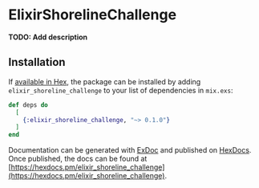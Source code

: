 # ElixirShorelineChallenge

**TODO: Add description**

## Installation

If [available in Hex](https://hex.pm/docs/publish), the package can be installed
by adding `elixir_shoreline_challenge` to your list of dependencies in `mix.exs`:

```elixir
def deps do
  [
    {:elixir_shoreline_challenge, "~> 0.1.0"}
  ]
end
```

Documentation can be generated with [ExDoc](https://github.com/elixir-lang/ex_doc)
and published on [HexDocs](https://hexdocs.pm). Once published, the docs can
be found at [https://hexdocs.pm/elixir_shoreline_challenge](https://hexdocs.pm/elixir_shoreline_challenge).

